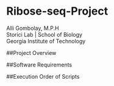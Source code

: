 # Ribose-seq-Project
Alli Gombolay, M.P.H  
Storici Lab | School of Biology  
Georgia Institute of Technology  

##Project Overview

##Software Requirements

##Execution Order of Scripts
